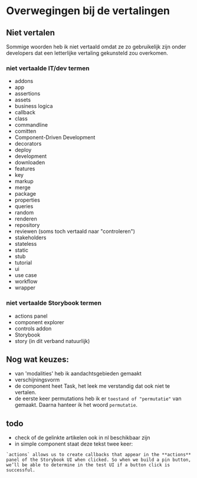 # Overwegingen bij de vertalingen 
## Niet vertalen
Sommige woorden heb ik niet vertaald omdat ze zo gebruikelijk zijn onder developers dat een letterlijke vertaling gekunsteld zou overkomen. 
### niet vertaalde IT/dev termen
* addons
* app
* assertions
* assets
* business logica
* callback
* class
* commandline
* comitten
* Component-Driven Development
* decorators
* deploy
* development
* downloaden
* features
* key 
* markup
* merge
* package
* properties
* queries
* random
* renderen
* repository
* reviewen (soms toch vertaald naar "controleren")
* stakeholders
* stateless
* static
* stub
* tutorial
* ui
* use case
* workflow
* wrapper

### niet vertaalde Storybook termen
* actions panel
* component explorer
* controls addon
* Storybook
* story (in dit verband natuurlijk)

## Nog wat keuzes: 
* van 'modalities' heb ik aandachtsgebieden gemaakt
* verschijningsvorm
* de component heet Task, het leek me verstandig dat ook niet te vertalen.
* de eerste keer permutations heb ik er `toestand of "permutatie"` van gemaakt. Daarna hanteer ik het woord `permutatie`. 

## todo
- check of de gelinkte artikelen ook in nl beschikbaar zijn
- in simple component staat deze tekst twee keer: 
```
`actions` allows us to create callbacks that appear in the **actions** panel of the Storybook UI when clicked. So when we build a pin button, we’ll be able to determine in the test UI if a button click is successful.
```


